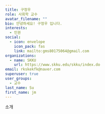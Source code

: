 ```yaml
---
title: 구정우
role: 사회학 교수
avatar_filename: ""
bio: 안녕하세요! 구정우 입니다.
interests:
  - 인권
social:
  - icon: envelope
    icon_pack: fas
    link: mailto:gms80175064@gmail.com
organizations:
  - name: SKKU
    url: https://www.skku.edu/skku/index.do
email: rkskekfk@naver.com
superuser: true
user_groups:
  - 교수
last_name: Su
first_name: jm
---
```

소개
